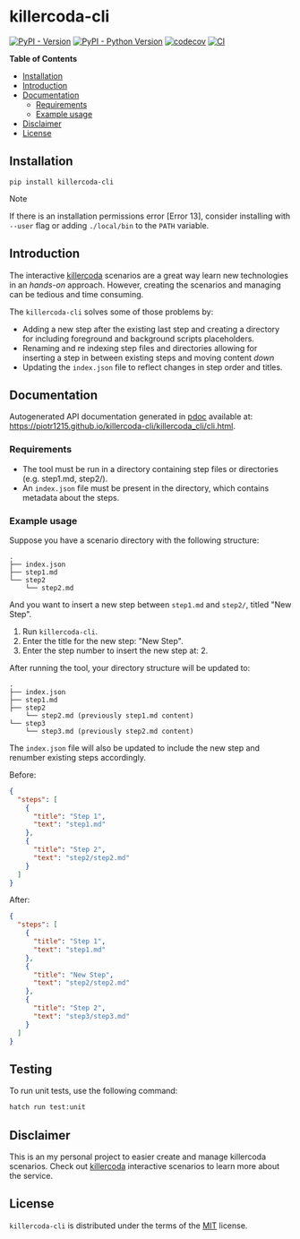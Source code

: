 # killercoda-cli

[![PyPI - Version](https://img.shields.io/pypi/v/killercoda-cli.svg)](https://pypi.org/project/killercoda-cli)
[![PyPI - Python Version](https://img.shields.io/pypi/pyversions/killercoda-cli.svg)](https://pypi.org/project/killercoda-cli)
[![codecov](https://codecov.io/gh/Piotr1215/killercoda-cli/graph/badge.svg?token=2NVHJY2T3L)](https://codecov.io/gh/Piotr1215/killercoda-cli)
[![CI](https://github.com/piotr1215/killercoda-cli/actions/workflows/ci.yml/badge.svg)](https://github.com/piotr1215/killercoda-cli/actions/workflows/ci.yml)

**Table of Contents**

* [Installation](#installation)
* [Introduction](#introduction)
* [Documentation](#documentation)
  * [Requirements](#requirements)
  * [Example usage](#example-usage)
* [Disclaimer](#disclaimer)
* [License](#license)

## Installation

```console
pip install killercoda-cli
```

> [!NOTE]
>
> If there is an installation permissions error [Error 13], consider installing
> with `--user` flag or adding `./local/bin` to the `PATH` variable.

## Introduction

The interactive [killercoda] scenarios are a great way learn new technologies in
an _hands-on_ approach. However, creating the scenarios and managing can be
tedious and time consuming.

The `killercoda-cli` solves some of those problems by:

- Adding a new step after the existing last step and creating a directory for
  including foreground and background scripts placeholders.
- Renaming and re indexing step files and directories allowing for inserting a
  step in between existing steps and moving content _down_
- Updating the `index.json` file to reflect changes in step order and titles.

## Documentation

Autogenerated API documentation generated in [pdoc](https://pdoc.dev/docs/pdoc.html) available
at: https://piotr1215.github.io/killercoda-cli/killercoda_cli/cli.html.

### Requirements

- The tool must be run in a directory containing step files or directories (e.g. step1.md, step2/).
- An `index.json` file must be present in the directory, which contains metadata about the steps.

### Example usage

Suppose you have a scenario directory with the following structure:

    .
    ├── index.json
    ├── step1.md
    └── step2
        └── step2.md

And you want to insert a new step between `step1.md` and `step2/`, titled "New Step".

1. Run `killercoda-cli`.
2. Enter the title for the new step: "New Step".
3. Enter the step number to insert the new step at: 2.

After running the tool, your directory structure will be updated to:

    .
    ├── index.json
    ├── step1.md
    ├── step2
        └── step2.md (previously step1.md content)
    └── step3
        └── step3.md (previously step2.md content)

The `index.json` file will also be updated to include the new step and renumber existing steps accordingly.

Before:

```json
{
  "steps": [
    {
      "title": "Step 1",
      "text": "step1.md"
    },
    {
      "title": "Step 2",
      "text": "step2/step2.md"
    }
  ]
}
```

After:

```json
{
  "steps": [
    {
      "title": "Step 1",
      "text": "step1.md"
    },
    {
      "title": "New Step",
      "text": "step2/step2.md"
    },
    {
      "title": "Step 2",
      "text": "step3/step3.md"
    }
  ]
}
```

## Testing

To run unit tests, use the following command:

```bash
hatch run test:unit
```

## Disclaimer

This is an my personal project to easier create and manage killercoda scenarios.
Check out [killercoda] interactive scenarios to learn more about
the service.

## License

`killercoda-cli` is distributed under the terms of the [MIT](https://spdx.org/licenses/MIT.html) license.

[killercoda]: https://killercoda.com/
